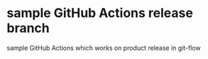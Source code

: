 # sample GitHub Actions release branch
sample GitHub Actions which works on product release in git-flow
